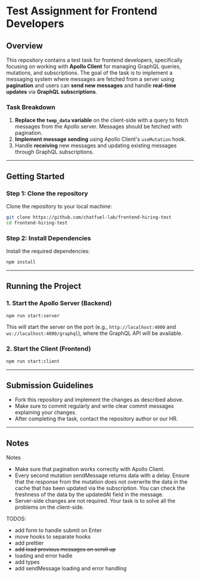 # Test Assignment for Frontend Developers

## Overview

This repository contains a test task for frontend developers, specifically focusing on working with **Apollo Client** for managing GraphQL queries, mutations, and subscriptions. The goal of the task is to implement a messaging system where messages are fetched from a server using **pagination** and users can **send new messages** and handle **real-time updates** via **GraphQL subscriptions**.

### Task Breakdown

1. **Replace the `temp_data` variable** on the client-side with a query to fetch messages from the Apollo server. Messages should be fetched with pagination.
2. **Implement message sending** using Apollo Client's `useMutation` hook.
3. Handle **receiving** new messages and updating existing messages through GraphQL subscriptions.

---

## Getting Started

### Step 1: Clone the repository

Clone the repository to your local machine:

```bash
git clone https://github.com/chatfuel-lab/frontend-hiring-test
cd frontend-hiring-test
```

### Step 2: Install Dependencies

Install the required dependencies:

```bash
npm install
```

---

## Running the Project

### 1. Start the Apollo Server (Backend)

```bash
npm run start:server
```

This will start the server on the port (e.g., `http://localhost:4000` and `ws://localhost:4000/graphql`), where the GraphQL API will be available.

### 2. Start the Client (Frontend)

```bash
npm run start:client
```

---

## Submission Guidelines

- Fork this repository and implement the changes as described above.
- Make sure to commit regularly and write clear commit messages explaining your changes.
- After completing the task, contact the repository author or our HR.

---

## Notes

Notes

- Make sure that pagination works correctly with Apollo Client.
- Every second mutation sendMessage returns data with a delay. Ensure that the response from the mutation does not overwrite the data in the cache that has been updated via the subscription. You can check the freshness of the data by the updatedAt field in the message.
- Server-side changes are not required. Your task is to solve all the problems on the client-side.

TODOS:

- add form to handle submit on Enter
- move hooks to separate hooks
- add prettier
- ~~add load previous messages on scroll up~~
- loading and error hadle
- add types
- add sendMessage loading and error handling
